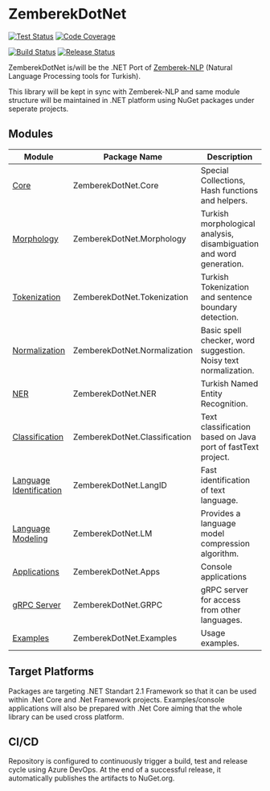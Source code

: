 ZemberekDotNet
============
[![Test Status](https://img.shields.io/azure-devops/tests/jnrmnt/ZemberekDotNet/13)](https://img.shields.io/azure-devops/tests/jnrmnt/ZemberekDotNet/13)
[![Code Coverage](https://img.shields.io/azure-devops/coverage/jnrmnt/ZemberekDotNet/13)](https://img.shields.io/azure-devops/coverage/jnrmnt/ZemberekDotNet/13)

[![Build Status](https://dev.azure.com/jnrmnt/ZemberekDotNet/_apis/build/status/ZemberekDotNet?branchName=master)](https://dev.azure.com/jnrmnt/ZemberekDotNet/_build/latest?definitionId=13&branchName=master)
[![Release Status](https://vsrm.dev.azure.com/jnrmnt/_apis/public/Release/badge/dbf777b3-aa03-4952-92dc-55f20eba6724/1/1)](https://vsrm.dev.azure.com/jnrmnt/_apis/public/Release/badge/dbf777b3-aa03-4952-92dc-55f20eba6724/1/1)




ZemberekDotNet is/will be the .NET Port of [Zemberek-NLP](https://github.com/ahmetaa/zemberek-nlp) (Natural Language Processing tools for Turkish).

This library will be kept in sync with Zemberek-NLP and same module structure will be maintained in .NET platform using NuGet packages under seperate projects.

## Modules

|  Module    | Package Name |  Description       |    Status      |
|------------|----------|---------|---------|
| [Core](ZemberekDotNet.Core)                    | ZemberekDotNet.Core           | Special Collections, Hash functions and helpers. | Completed  |
| [Morphology](ZemberekDotNet.Morphology)        | ZemberekDotNet.Morphology     | Turkish morphological analysis, disambiguation and word generation. | Pending |
| [Tokenization](ZemberekDotNet.Tokenization)    | ZemberekDotNet.Tokenization         | Turkish Tokenization and sentence boundary detection. | Pending |
| [Normalization](ZemberekDotNet.Normalization)  | ZemberekDotNet.Normalization        | Basic spell checker, word suggestion. Noisy text normalization. |  Pending |
| [NER](NER)                      | ZemberekDotNet.NER                  | Turkish Named Entity Recognition. | Pending |
| [Classification](ZemberekDotNet.Classification)| ZemberekDotNet.Classification       | Text classification based on Java port of fastText project. |  Completed |
| [Language Identification](ZemberekDotNet.LangID)| ZemberekDotNet.LangID            | Fast identification of text language. |  Completed |
| [Language Modeling](ZemberekDotNet.LM)         | ZemberekDotNet.LM                   | Provides a language model compression algorithm. | Active Development |
| [Applications](ZemberekDotNet.Apps)            | ZemberekDotNet.Apps                 | Console applications | Pending |
| [gRPC Server](ZemberekDotNet.GRPC)             | ZemberekDotNet.GRPC                 | gRPC server for access from other languages. | Pending |
| [Examples](ZemberekDotNet.Examples)            | ZemberekDotNet.Examples             | Usage examples. |  Pending |

## Target Platforms
Packages are targeting .NET Standart 2.1 Framework so that it can be used within .Net Core and .Net Framework projects. Examples/console applications will also be prepared with .Net Core aiming that the whole library can be used cross platform.

## CI/CD
Repository is configured to continuously trigger a build, test and release cycle using Azure DevOps. At the end of a successful release, it automatically publishes the artifacts to NuGet.org.
